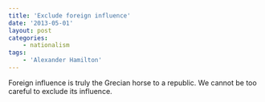```yaml
---
title: 'Exclude foreign influence'
date: '2013-05-01'
layout: post
categories:
    - nationalism
tags:
    - 'Alexander Hamilton'
---
```


Foreign influence is truly the Grecian horse to a republic. We cannot be too careful to exclude its influence.